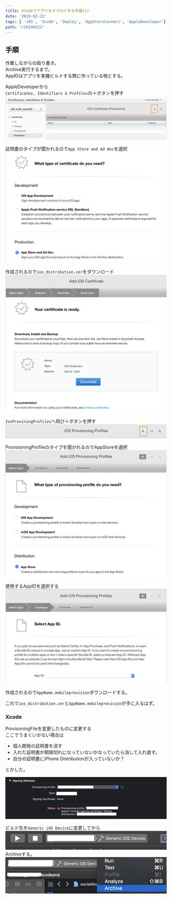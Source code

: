 ```yaml
---
title: XCodeでアプリをデプロイする手順(1)
date: '2019-02-22'
tags: [ 'iOS', 'Xcode', 'Deploy', 'AppStoreConnect', 'AppleDeveloper']
path: "/20190222"
---
```


## 手順

作業しながらの殴り書き。  
Archive実行するまで。  
AppIDはアプリを実機ビルドする際に作っている物とする。

AppleDeveloperから  
`Certificates, Identifiers & Profiles`の＋ボタンを押す
![1.png](1.png)

証明書のタイプが聞かれるので`App Store and Ad Hoc`を選択
![2.png](2.png)

作成されるので`ios_distribution.cer`をダウンロード
![3.png](3.png)

`IosProviningProfiles`へ飛び＋ボタンを押す
![5.png](5.png)

ProvisioningProfileのタイプを聞かれるのでAppStoreを選択
![6.png](6.png)

使用するAppIDを選択する
![7.png](7.png)

作成されるので`AppName.mobileprovision`ダウンロードする。

これで`ios_distribution.cer`と`AppName.mobileprovision`が手に入るはず。

### Xcode

ProvisoningFileを変更したものに変更する  
ここでうまくいかない場合は  
- 個人開発の証明書を消す
- 入れた証明書が期限切れになっていないかなっていたら消して入れ直す。
- 自分の証明書にiPhone Distributionが入っていないか？

とかした。


![9.png](9.png)  

ビルド先を`Generic iOS Device`に変更してから
![10.png](10.png)
Archiveする。
![11.png](11.png)

